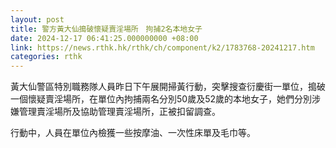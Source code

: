 ```yaml
---
layout: post
title: 警方黃大仙搗破懷疑賣淫場所　拘捕2名本地女子
date: 2024-12-17 06:41:25.000000000 +08:00
link: https://news.rthk.hk/rthk/ch/component/k2/1783768-20241217.htm
categories: rthk
---
```


黃大仙警區特別職務隊人員昨日下午展開掃黃行動，突擊搜查衍慶街一單位，搗破一個懷疑賣淫場所，在單位內拘捕兩名分別50歲及52歲的本地女子，她們分別涉嫌管理賣淫場所及協助管理賣淫場所，正被扣留調查。

行動中，人員在單位內檢獲一些按摩油、一次性床單及毛巾等。
